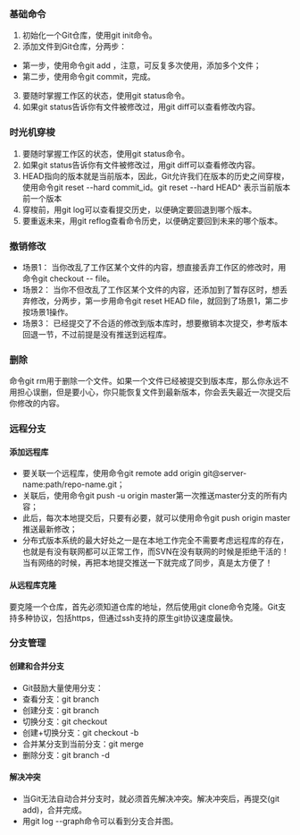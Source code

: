 ### 基础命令
1. 初始化一个Git仓库，使用git init命令。
2. 添加文件到Git仓库，分两步：
* 第一步，使用命令git add <file>，注意，可反复多次使用，添加多个文件；
* 第二步，使用命令git commit，完成。
3. 要随时掌握工作区的状态，使用git status命令。
4. 如果git status告诉你有文件被修改过，用git diff可以查看修改内容。

### 时光机穿梭
1. 要随时掌握工作区的状态，使用git status命令。
2. 如果git status告诉你有文件被修改过，用git diff可以查看修改内容。
3. HEAD指向的版本就是当前版本，因此，Git允许我们在版本的历史之间穿梭，使用命令git reset --hard commit_id。git reset --hard HEAD^ 表示当前版本前一个版本
4. 穿梭前，用git log可以查看提交历史，以便确定要回退到哪个版本。
5. 要重返未来，用git reflog查看命令历史，以便确定要回到未来的哪个版本。

### 撤销修改
* 场景1：
当你改乱了工作区某个文件的内容，想直接丢弃工作区的修改时，用命令git checkout -- file。
* 场景2：
当你不但改乱了工作区某个文件的内容，还添加到了暂存区时，想丢弃修改，分两步，第一步用命令git reset HEAD file，就回到了场景1，第二步按场景1操作。
* 场景3：
已经提交了不合适的修改到版本库时，想要撤销本次提交，参考版本回退一节，不过前提是没有推送到远程库。

### 删除
命令git rm用于删除一个文件。如果一个文件已经被提交到版本库，那么你永远不用担心误删，但是要小心，你只能恢复文件到最新版本，你会丢失最近一次提交后你修改的内容。

### 远程分支
#### 添加远程库
* 要关联一个远程库，使用命令git remote add origin git@server-name:path/repo-name.git；
* 关联后，使用命令git push -u origin master第一次推送master分支的所有内容；
* 此后，每次本地提交后，只要有必要，就可以使用命令git push origin master推送最新修改；
* 分布式版本系统的最大好处之一是在本地工作完全不需要考虑远程库的存在，也就是有没有联网都可以正常工作，而SVN在没有联网的时候是拒绝干活的！当有网络的时候，再把本地提交推送一下就完成了同步，真是太方便了！

#### 从远程库克隆
要克隆一个仓库，首先必须知道仓库的地址，然后使用git clone命令克隆。Git支持多种协议，包括https，但通过ssh支持的原生git协议速度最快。

### 分支管理
#### 创建和合并分支
* Git鼓励大量使用分支：
* 查看分支：git branch
* 创建分支：git branch <name>
* 切换分支：git checkout <name>
* 创建+切换分支：git checkout -b <name>
* 合并某分支到当前分支：git merge <name>
* 删除分支：git branch -d <name>

#### 解决冲突
* 当Git无法自动合并分支时，就必须首先解决冲突。解决冲突后，再提交(git add)，合并完成。
* 用git log --graph命令可以看到分支合并图。


